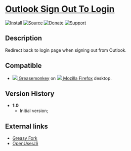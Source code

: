 # [Outlook Sign Out To Login](https://github.com/jerone/UserScripts/tree/master/Outlook_Sign_Out_To_Login)

[![Install](https://raw.github.com/jerone/UserScripts/master/_resources/Install-button.png)](https://github.com/jerone/UserScripts/raw/master/Outlook_Sign_Out_To_Login/Outlook_Sign_Out_To_Login.user.js)
[![Source](https://raw.github.com/jerone/UserScripts/master/_resources/Source-button.png)](https://github.com/jerone/UserScripts/blob/master/Outlook_Sign_Out_To_Login/Outlook_Sign_Out_To_Login.user.js)
[![Donate](https://raw.github.com/jerone/UserScripts/master/_resources/Donate-button.png)](https://www.paypal.com/cgi-bin/webscr?cmd=_s-xclick&hosted_button_id=VCYMHWQ7ZMBKW)
[![Support](https://raw.github.com/jerone/UserScripts/master/_resources/Support-button.png)](https://github.com/jerone/UserScripts/issues)


## Description

Redirect back to login page when signing out from Outlook.


## Compatible

* [![](https://raw.github.com/jerone/UserScripts/master/_resources/Greasemonkey.png) Greasemonkey](https://addons.mozilla.org/firefox/addon/greasemonkey/) on [![](https://raw.github.com/jerone/UserScripts/master/_resources/Firefox.png) Mozilla Firefox](http://www.mozilla.org/en-US/firefox/fx/#desktop) desktop.


## Version History

* **1.0**
    * Initial version;


## External links

* [Greasy Fork](https://greasyfork.org/scripts/466-outlook-sign-out-to-login)
* [OpenUserJS](https://openuserjs.org/scripts/jerone/Outlook_Sign_Out_To_Login)
